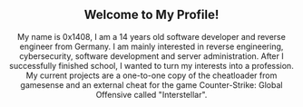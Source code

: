 <p align="center">
<h2 align="center">Welcome to My Profile!</h2>
</p>

<p align="center">
My name is 0x1408, I am a 14 years old software developer and reverse engineer from Germany. I am mainly interested in reverse engineering, cybersecurity, software development and server administration. After I successfully finished school, I wanted to turn my interests into a profession. My current projects are a one-to-one copy of the cheatloader from gamesense and an external cheat for the game Counter-Strike: Global Offensive called "Interstellar".
</p>
  
